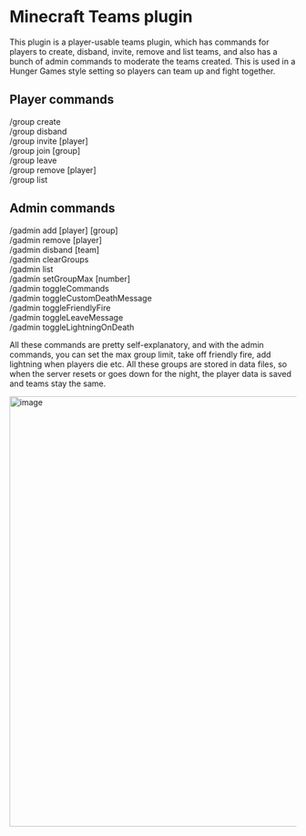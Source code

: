 # Minecraft Teams plugin

This plugin is a player-usable teams plugin, which has commands for players to create, disband, invite, remove and list teams, and also has a bunch of admin commands to moderate the teams created. This is used in a Hunger Games style setting so players can team up and fight together. 
## Player commands

/group create  
/group disband  
/group invite [player]  
/group join [group]  
/group leave  
/group remove [player]  
/group list

## Admin commands

/gadmin add [player] [group]  
/gadmin remove [player]  
/gadmin disband [team]  
/gadmin clearGroups  
/gadmin list  
/gadmin setGroupMax [number]  
/gadmin toggleCommands  
/gadmin toggleCustomDeathMessage  
/gadmin toggleFriendlyFire  
/gadmin toggleLeaveMessage  
/gadmin toggleLightningOnDeath  

All these commands are pretty self-explanatory, and with the admin commands, you can set the max group limit, take off friendly fire, add lightning when players die etc.
All these groups are stored in data files, so when the server resets or goes down for the night, the player data is saved and teams stay the same.

<img width="756" alt="image" src="https://github.com/HarryWhead/Teams-Plugin/assets/155663967/937b89b7-33dc-472a-aec6-e8e9e913d01d">
